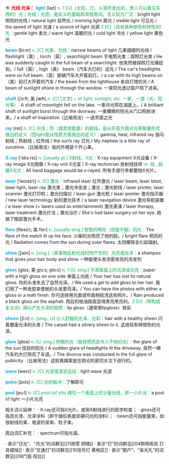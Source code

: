 ☀ <font color="red">**光线 光泽：**</font>
<font color="sky blue">**light**</font> [laɪt] 
<font color="#00b050">n. 1 [U]（太阳、灯、火等所发出的，使人可以看见东西的）光；光线；光亮。是此义的基础和常规用词，含义较为广泛：</font>bright light 明亮的光线 / natural light 自然光 / morning light 晨光 / visible light 可见光 / the speed of light 光速 / a source of light 光源 <font color="#00b050">2 [C]（具有某种颜色和特性的）光：</font>gentle light 柔光 / warm light 温暖的光 / cold light 冷光 / yellow light 黄色光
           
<font color="sky blue">**beam**</font> [bi:m]
<font color="#00b050">n. [C] 光束、光线：</font>narrow beams of light 几束细细的光线 / flashlight（美）, torch（英）, searchlight beam 手电筒光束；探照灯光束 / He was suddenly caught in the full beam of a searchlight. 他突然被探照灯光捕捉到。/ full（英）, high（美） beam（汽车大灯的）远光 / The car's headlights were on full beam.（英）那辆汽车大开着前灯。/ a car with its high beams on（美）前灯大开着的汽车 / the beam from the lighthouse 来自灯塔的光 / A beam of sunlight shone in through the window. 一束阳光透过窗户照了进来。

<font color="sky blue">**shaft**</font> [ʃɑ:ft; 美 ʃæft]
<font color="#00b050">n. [C] [文学] ~ of light, sunlight, etc. 一束，一道（光、阳光等）：</font>A shaft of moonlight fell on the lake. 一束月光照在湖面上。/ A brilliant shaft of sunlight burst through the doorway. 一束耀眼的阳光从门口照射进来。/ a shaft of inspiration（比喻用法）一道灵感之光
 
<font color="sky blue">**ray**</font> [reɪ] 
<font color="#00b050">n. [C] 光线；热（或其他能量）的射线。是从形态方面对光等能量形式做出的定义（而light是从性质方面做出的定义）：</font>gamma, heat, infrared ray 伽马射线；热射线；红外线 / the sun’s ray 日光 / My nephew is a little ray of sunshine.（比喻用法）我的外甥是个开心果。

<font color="sky blue">**X-ray**</font> ['eks͵reɪ] 
<font color="#00b050">n. [usually pl.] X射线，X光：</font>X-ray equipment X光设备 / X-ray image X光图像 / X-ray unit X光室 / X-ray technician 放射线技师 <font color="#00b050">vt. 给…拍摄X光片：</font>All hand baggage would be x-rayed. 所有手提行李都要拍X光片。
           
<font color="sky blue">**laser**</font> [ˈleɪzə(r)]
<font color="#00b050">n. [C] 激光：</font>infrared laser 红外激光 / laser beam, laser blast, laser light, laser ray 激光束；激光冲击波；激光；激光射线 / laser printer, laser scanner 激光打印机；激光扫描仪 / laser gun 激光枪 / laser pointer 激光指示器 / new laser technology 新的激光技术 / a laser navigation device 激光导航装置 / a laser show (= lasers used as entertainment) 激光表演 / laser therapy, laser treatment 激光疗法；激光治疗 / She's had laser surgery on her eye. 她做了眼部激光手术。
           
<font color="sky blue">**flare**</font> [fleə(r); 美 fler]
<font color="#00b050">n. [usually sing.] 短暂的明亮（但是不稳）的光：</font>The flare of the match lit up his face. 火柴的光照亮了他的脸。/ bright flare 明亮的光 / Radiation comes from the sun during solar flares. 太阳耀斑会引起辐射。

<font color="sky blue">**shine**</font> [ʃaɪn] 
<font color="#00b050">n. [sing.]（某事物反射光线时所产生的）光亮或光泽：</font>a shampoo that gives your hair body and shine 一种能使头发浓密发亮的洗发剂
           
<font color="sky blue">**gloss**</font> [glɒs; 美 glɔ:s; glɑ:s]
<font color="#00b050">n. 1 [U, sing.] 平滑表面上的光泽或光亮：</font>paper with a high gloss on one side 单面上光纸 / Your hair has lost its natural gloss. 你的头发失去了自然光泽。/ We used a gel to add gloss to her hair. 我们用了一种发胶来使她的头发更亮泽。/ You can have the photos with either a gloss or a matt finish. 你可选择用光面或布面相纸洗这些照片。/ Rain produced a black gloss on the asphalt. 雨后的柏油路面显得黑亮黑亮的。<font color="#00b050">2 [U]（常构成复合词）用以产生光泽的物质：</font>lip gloss（通常用lipgloss）唇彩
           
<font color="sky blue">**sheen**</font> [ʃi:n]
<font color="#00b050">n. [sing., U] 让人舒服的光泽、光彩：</font>hair with a healthy sheen 闪着健康光泽的头发 / The carpet had a silvery sheen to it. 这地毯有种银色的光泽。

<font color="sky blue">**glare**</font> [ɡleə] 
<font color="#00b050">n. [U, sing.] 刺眼的光（极其明亮且令人不快的光）：</font>the glare of the sun 炫目的阳光 / A sudden glare of headlights lit the driveway. 突然一辆汽车的大灯照亮了车道。/ The divorce was conducted in the full glare of publicity.（比喻用法）这桩离婚案是在舆论的密切关注下进行的。

<font color="sky blue">**wave**</font> [weɪv] 
<font color="#00b050">n. [C] 光波或波状运动：</font>light wave 光波

<font color="sky blue">**pulse**</font> [pʌls] 
<font color="#00b050">n. [C] 光的脉冲：</font>了解即可

<font color="sky blue">**pool**</font> [pu:l] 
<font color="#00b050">n. [C] pool (of sth) 摊在一个表面上的少量光线，即一小片光：</font>a pool of light 一小片光亮

相关词义延伸：
· X-ray还可指X光片，或用X射线进行的医学检查；
· gloss还可指亮光漆、光泽涂料（即干燥后表面坚硬闪光的涂料）；
· beam还可指能量束，如放射线的束、电波的波束、粒子束。

周边词汇补充：
· spectrum可指光谱。

· 表示“日光”、“月光”的词群见[[11雨雪 阴晴]]
· 表示“灯”的词群见[[04照明用具 灯具蜡烛]]
· 表示“交通灯”的词群见[[10信号灯 黄格区]]
· 表示“窗户”、“采光孔”的词群见[[09门窗 阳台]]
